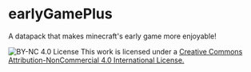 # earlyGamePlus
A datapack that makes minecraft's early game more enjoyable!



![BY-NC 4.0 License](https://i.creativecommons.org/l/by-nc/4.0/88x31.png "BY-NC 4.0 License")
This work is licensed under a [Creative Commons Attribution-NonCommercial 4.0 International License.]("https://creativecommons.org/licenses/by-nc/4.0/legalcode")
